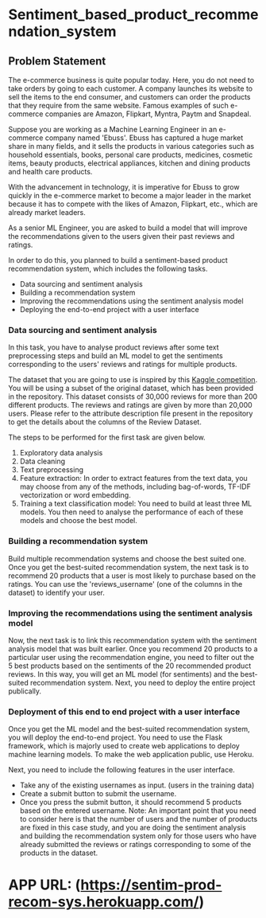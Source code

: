 # Sentiment_based_product_recommendation_system

## Problem Statement
The e-commerce business is quite popular today. Here, you do not need to take orders by going to each customer. A company launches its website to sell the items to the end consumer, and customers can order the products that they require from the same website. Famous examples of such e-commerce companies are Amazon, Flipkart, Myntra, Paytm and Snapdeal.

 
Suppose you are working as a Machine Learning Engineer in an e-commerce company named 'Ebuss'. Ebuss has captured a huge market share in many fields, and it sells the products in various categories such as household essentials, books, personal care products, medicines, cosmetic items, beauty products, electrical appliances, kitchen and dining products and health care products.

 
With the advancement in technology, it is imperative for Ebuss to grow quickly in the e-commerce market to become a major leader in the market because it has to compete with the likes of Amazon, Flipkart, etc., which are already market leaders.

 
As a senior ML Engineer, you are asked to build a model that will improve the recommendations given to the users given their past reviews and ratings. 


In order to do this, you planned to build a sentiment-based product recommendation system, which includes the following tasks.

* Data sourcing and sentiment analysis
* Building a recommendation system
* Improving the recommendations using the sentiment analysis model
* Deploying the end-to-end project with a user interface
 
### Data sourcing and sentiment analysis
In this task, you have to analyse product reviews after some text preprocessing steps and build an ML model to get the sentiments corresponding to the users' reviews and ratings for multiple products. 

The dataset that you are going to use is inspired by this [Kaggle competition](https://www.kaggle.com/datafiniti/grammar-and-online-product-reviews). You will be using a subset of the original dataset, which has been provided in the repository. This dataset consists of 30,000 reviews for more than 200 different products. The reviews and ratings are given by more than 20,000 users. Please refer to the attribute description file present in the repository to get the details about the columns of the Review Dataset.


The steps to be performed for the first task are given below.
1. Exploratory data analysis
2. Data cleaning
3. Text preprocessing
4. Feature extraction: In order to extract features from the text data, you may choose from any of the methods, including bag-of-words, TF-IDF vectorization or word embedding.
5. Training a text classification model: You need to build at least three ML models. You then need to analyse the performance of each of these models and choose the best model. 


### Building a recommendation system
Build multiple recommendation systems and choose the best suited one. Once you get the best-suited recommendation system, the next task is to recommend 20 products that a user is most likely to purchase based on the ratings. You can use the 'reviews_username' (one of the columns in the dataset) to identify your user. 


### Improving the recommendations using the sentiment analysis model
Now, the next task is to link this recommendation system with the sentiment analysis model that was built earlier. Once you recommend 20 products to a particular user using the recommendation engine, you need to filter out the 5 best products based on the sentiments of the 20 recommended product reviews. In this way, you will get an ML model (for sentiments) and the best-suited recommendation system. Next, you need to deploy the entire project publically.


### Deployment of this end to end project with a user interface
Once you get the ML model and the best-suited recommendation system, you will deploy the end-to-end project. You need to use the Flask framework, which is majorly used to create web applications to deploy machine learning models. To make the web application public, use Heroku.

Next, you need to include the following features in the user interface.
* Take any of the existing usernames as input. (users in the training data)
* Create a submit button to submit the username.
* Once you press the submit button, it should recommend 5 products based on the entered username.
Note: An important point that you need to consider here is that the number of users and the number of products are fixed in this case study, and you are doing the sentiment analysis and building the recommendation system only for those users who have already submitted the reviews or ratings corresponding to some of the products in the dataset. 


# APP URL: (https://sentim-prod-recom-sys.herokuapp.com/)
